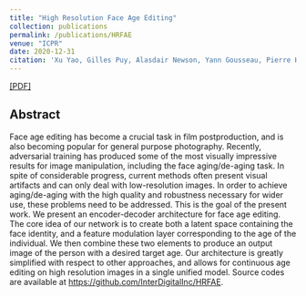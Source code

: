 ```yaml
---
title: "High Resolution Face Age Editing"
collection: publications
permalink: /publications/HRFAE
venue: "ICPR"
date: 2020-12-31
citation: 'Xu Yao, Gilles Puy, Alasdair Newson, Yann Gousseau, Pierre Hellier <br /> <i>ICPR 2020</i>'
---
```

[[PDF]](https://arxiv.org/pdf/2005.04410.pdf)

## Abstract
Face age editing has become a crucial task in film postproduction, and is also becoming popular for general purpose photography. Recently, adversarial training has produced some of the most visually impressive results for image manipulation, including the face aging/de-aging task. In spite of considerable progress, current methods often present visual artifacts and can only deal with low-resolution images. In order to achieve aging/de-aging with the high quality and robustness necessary for wider use, these problems need to be addressed. This is the goal of the present work. We present an encoder-decoder architecture for face age editing. The core idea of our network is to create both a latent space containing the face identity, and a feature modulation layer corresponding to the age of the individual. We then combine these two elements to produce an output image of the person with a desired target age. Our architecture is greatly simplified with respect to other approaches, and allows for continuous age editing on high resolution images in a single unified model. Source codes are available at https://github.com/InterDigitalInc/HRFAE.